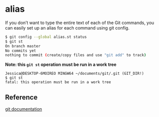 # alias 

 If you don’t want to type the entire text of each of the Git commands, you can easily set up an alias for each command using git config.

 ```bash
 $ git config --global alias.st status
 $ git st
 On branch master
 No commits yet
 nothing to commit (create/copy files and use "git add" to track)
 ```

**Note: this `git st` operation must be run in a work tree**
``` 
Jessica@DESKTOP-6MOIREO MINGW64 ~/documents/git/.git (GIT_DIR!)
$ git st
fatal: this operation must be run in a work tree
```

## Reference
[git documentation](https://git-scm.com/book/en/v2/Git-Basics-Git-Aliases)